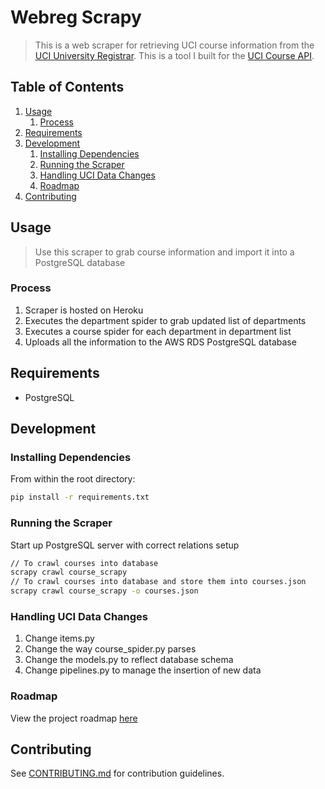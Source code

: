# Webreg Scrapy

> This is a web scraper for retrieving UCI course information from the [UCI University Registrar](https://www.reg.uci.edu/perl/WebSoc). This is a tool I built for the [UCI Course API](https://github.com/djchie/uci-course-api).

## Table of Contents

1. [Usage](#usage)
    1. [Process](#process)
1. [Requirements](#requirements)
1. [Development](#development)
    1. [Installing Dependencies](#installing-dependencies)
    1. [Running the Scraper](#running-the-scraper)
    1. [Handling UCI Data Changes](#handling-uci-data-changes)
    1. [Roadmap](#roadmap)
1. [Contributing](#contributing)

## Usage

> Use this scraper to grab course information and import it into a PostgreSQL database

### Process

1. Scraper is hosted on Heroku
1. Executes the department spider to grab updated list of departments
1. Executes a course spider for each department in department list
1. Uploads all the information to the AWS RDS PostgreSQL database

## Requirements

- PostgreSQL

## Development

### Installing Dependencies

From within the root directory:

```sh
pip install -r requirements.txt
```

### Running the Scraper

Start up PostgreSQL server with correct relations setup

```sh
// To crawl courses into database
scrapy crawl course_scrapy  
// To crawl courses into database and store them into courses.json
scrapy crawl course_scrapy -o courses.json
```

### Handling UCI Data Changes

1. Change items.py
1. Change the way course_spider.py parses
1. Change the models.py to reflect database schema
1. Change pipelines.py to manage the insertion of new data

### Roadmap

View the project roadmap [here](https://github.com/djchie/uci-course-api/issues)

## Contributing

See [CONTRIBUTING.md](CONTRIBUTING.md) for contribution guidelines.
